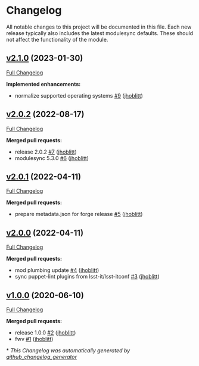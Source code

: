 # Changelog

All notable changes to this project will be documented in this file.
Each new release typically also includes the latest modulesync defaults.
These should not affect the functionality of the module.

## [v2.1.0](https://github.com/lsst-it/puppet-maven/tree/v2.1.0) (2023-01-30)

[Full Changelog](https://github.com/lsst-it/puppet-maven/compare/v2.0.2...v2.1.0)

**Implemented enhancements:**

- normalize supported operating systems [\#9](https://github.com/lsst-it/puppet-maven/pull/9) ([jhoblitt](https://github.com/jhoblitt))

## [v2.0.2](https://github.com/lsst-it/puppet-maven/tree/v2.0.2) (2022-08-17)

[Full Changelog](https://github.com/lsst-it/puppet-maven/compare/v2.0.1...v2.0.2)

**Merged pull requests:**

- release 2.0.2 [\#7](https://github.com/lsst-it/puppet-maven/pull/7) ([jhoblitt](https://github.com/jhoblitt))
- modulesync 5.3.0 [\#6](https://github.com/lsst-it/puppet-maven/pull/6) ([jhoblitt](https://github.com/jhoblitt))

## [v2.0.1](https://github.com/lsst-it/puppet-maven/tree/v2.0.1) (2022-04-11)

[Full Changelog](https://github.com/lsst-it/puppet-maven/compare/v2.0.0...v2.0.1)

**Merged pull requests:**

- prepare metadata.json for forge release [\#5](https://github.com/lsst-it/puppet-maven/pull/5) ([jhoblitt](https://github.com/jhoblitt))

## [v2.0.0](https://github.com/lsst-it/puppet-maven/tree/v2.0.0) (2022-04-11)

[Full Changelog](https://github.com/lsst-it/puppet-maven/compare/v1.0.0...v2.0.0)

**Merged pull requests:**

- mod plumbing update [\#4](https://github.com/lsst-it/puppet-maven/pull/4) ([jhoblitt](https://github.com/jhoblitt))
- sync puppet-lint plugins from lsst-it/lsst-itconf [\#3](https://github.com/lsst-it/puppet-maven/pull/3) ([jhoblitt](https://github.com/jhoblitt))

## [v1.0.0](https://github.com/lsst-it/puppet-maven/tree/v1.0.0) (2020-06-10)

[Full Changelog](https://github.com/lsst-it/puppet-maven/compare/9946f04fc8beb3026e3eb14ce7ad1cb3e22fc94e...v1.0.0)

**Merged pull requests:**

- release 1.0.0 [\#2](https://github.com/lsst-it/puppet-maven/pull/2) ([jhoblitt](https://github.com/jhoblitt))
- fwv [\#1](https://github.com/lsst-it/puppet-maven/pull/1) ([jhoblitt](https://github.com/jhoblitt))



\* *This Changelog was automatically generated by [github_changelog_generator](https://github.com/github-changelog-generator/github-changelog-generator)*
